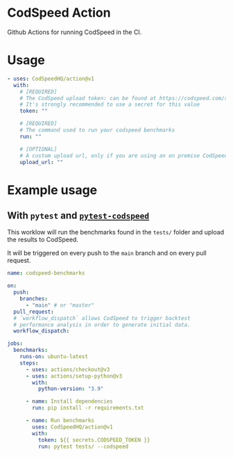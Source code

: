 # CodSpeed Action

Github Actions for running CodSpeed in the CI.

# Usage

```yaml
- uses: CodSpeedHQ/action@v1
  with:
    # [REQUIRED]
    # The CodSpeed upload token: can be found at https://codspeed.com/settings
    # It's strongly recommended to use a secret for this value
    token: ""

    # [REQUIRED]
    # The command used to run your codspeed benchmarks
    run: ""

    # [OPTIONAL]
    # A custom upload url, only if you are using an on premise CodSpeed instance
    upload_url: ""
```

# Example usage

## With `pytest` and [`pytest-codspeed`](https://github.com/CodSpeedHQ/pytest-codspeed)

This worklow will run the benchmarks found in the `tests/` folder and upload the results to CodSpeed.

It will be triggered on every push to the `main` branch and on every pull request.

```yaml
name: codspeed-benchmarks

on:
  push:
    branches:
      - "main" # or "master"
  pull_request:
  # `workflow_dispatch` allows CodSpeed to trigger backtest
  # performance analysis in order to generate initial data.
  workflow_dispatch:

jobs:
  benchmarks:
    runs-on: ubuntu-latest
    steps:
      - uses: actions/checkout@v3
      - uses: actions/setup-python@v3
        with:
          python-version: "3.9"

      - name: Install dependencies
        run: pip install -r requirements.txt

      - name: Run benchmarks
        uses: CodSpeedHQ/action@v1
        with:
          token: ${{ secrets.CODSPEED_TOKEN }}
          run: pytest tests/ --codspeed
```
